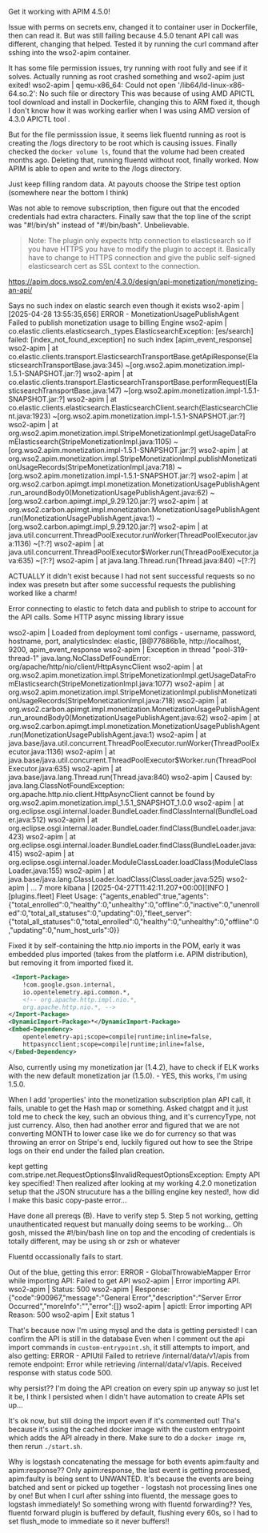 Get it working with APIM 4.5.0!

Issue with perms on secrets.env, changed it to container user in Dockerfile, then can read it. But was still failing because 4.5.0 tenant API call was different, changing that helped. Tested it by running the curl command after sshing into the wso2-apim container. 



It has some file permission issues, try running with root fully and see if it solves. Actually running as root crashed something and wso2-apim just exited!
wso2-apim      | qemu-x86_64: Could not open '/lib64/ld-linux-x86-64.so.2': No such file or directory
This was because of using AMD APICTL tool download and install in Dockerfile, changing this to ARM fixed it, though I don't know how it was working earlier when I was using AMD version of 4.3.0 APICTL tool .

But for the file permisssion issue, it seems liek fluentd running as root is creating the /logs directory to be root which is causing issues. Finally checked the `docker volume ls`, found that the volume had been created months ago. Deleting that, running fluentd without root, finally worked. Now APIM is able to open and write to the /logs directory. 


Just keep filling random data. At payouts choose the Stripe test option (somewhere near the bottom I think)

Was not able to remove subscription, then figure out that the encoded credentials had extra characters. Finally saw that the top line of the script was "#!/bin/sh" instead of "#!/bin/bash". Unbelievable.

> Note: The plugin only expects http connection to elasticsearch so if you have HTTPS you have to modify the plugin to accept it. Basically have to change to HTTPS connection and give the public self-signed elasticsearch cert as SSL context to the connection. 

https://apim.docs.wso2.com/en/4.3.0/design/api-monetization/monetizing-an-api/

Says no such index on elastic search even though it exists
wso2-apim      | [2025-04-28 13:55:35,656] ERROR - MonetizationUsagePublishAgent Failed to publish monetization usage to billing Engine
wso2-apim      | co.elastic.clients.elasticsearch._types.ElasticsearchException: [es/search] failed: [index_not_found_exception] no such index [apim_event_response]
wso2-apim      |        at co.elastic.clients.transport.ElasticsearchTransportBase.getApiResponse(ElasticsearchTransportBase.java:345) ~[org.wso2.apim.monetization.impl-1.5.1-SNAPSHOT.jar:?]
wso2-apim      |        at co.elastic.clients.transport.ElasticsearchTransportBase.performRequest(ElasticsearchTransportBase.java:147) ~[org.wso2.apim.monetization.impl-1.5.1-SNAPSHOT.jar:?]
wso2-apim      |        at co.elastic.clients.elasticsearch.ElasticsearchClient.search(ElasticsearchClient.java:1923) ~[org.wso2.apim.monetization.impl-1.5.1-SNAPSHOT.jar:?]
wso2-apim      |        at org.wso2.apim.monetization.impl.StripeMonetizationImpl.getUsageDataFromElasticsearch(StripeMonetizationImpl.java:1105) ~[org.wso2.apim.monetization.impl-1.5.1-SNAPSHOT.jar:?]
wso2-apim      |        at org.wso2.apim.monetization.impl.StripeMonetizationImpl.publishMonetizationUsageRecords(StripeMonetizationImpl.java:718) ~[org.wso2.apim.monetization.impl-1.5.1-SNAPSHOT.jar:?]
wso2-apim      |        at org.wso2.carbon.apimgt.impl.monetization.MonetizationUsagePublishAgent.run_aroundBody0(MonetizationUsagePublishAgent.java:62) ~[org.wso2.carbon.apimgt.impl_9.29.120.jar:?]
wso2-apim      |        at org.wso2.carbon.apimgt.impl.monetization.MonetizationUsagePublishAgent.run(MonetizationUsagePublishAgent.java:1) ~[org.wso2.carbon.apimgt.impl_9.29.120.jar:?]
wso2-apim      |        at java.util.concurrent.ThreadPoolExecutor.runWorker(ThreadPoolExecutor.java:1136) ~[?:?]
wso2-apim      |        at java.util.concurrent.ThreadPoolExecutor$Worker.run(ThreadPoolExecutor.java:635) ~[?:?]
wso2-apim      |        at java.lang.Thread.run(Thread.java:840) ~[?:?]

ACTUALLY it didn't exist because I had not sent successful requests so no index was presetn but after some successful requests the publishing worked like a charm!


Error connecting to elastic to fetch data and publish to stripe to account for the API calls. Some HTTP async missing library issue

wso2-apim      | Loaded from deployment toml configs - username, password, hostname, port, analyticsIndex: elastic, [B@77686b1e, http://localhost, 9200, apim_event_response
wso2-apim      | Exception in thread "pool-319-thread-1" java.lang.NoClassDefFoundError: org/apache/http/nio/client/HttpAsyncClient
wso2-apim      |        at org.wso2.apim.monetization.impl.StripeMonetizationImpl.getUsageDataFromElasticsearch(StripeMonetizationImpl.java:1077)
wso2-apim      |        at org.wso2.apim.monetization.impl.StripeMonetizationImpl.publishMonetizationUsageRecords(StripeMonetizationImpl.java:718)
wso2-apim      |        at org.wso2.carbon.apimgt.impl.monetization.MonetizationUsagePublishAgent.run_aroundBody0(MonetizationUsagePublishAgent.java:62)
wso2-apim      |        at org.wso2.carbon.apimgt.impl.monetization.MonetizationUsagePublishAgent.run(MonetizationUsagePublishAgent.java:1)
wso2-apim      |        at java.base/java.util.concurrent.ThreadPoolExecutor.runWorker(ThreadPoolExecutor.java:1136)
wso2-apim      |        at java.base/java.util.concurrent.ThreadPoolExecutor$Worker.run(ThreadPoolExecutor.java:635)
wso2-apim      |        at java.base/java.lang.Thread.run(Thread.java:840)
wso2-apim      | Caused by: java.lang.ClassNotFoundException: org.apache.http.nio.client.HttpAsyncClient cannot be found by org.wso2.apim.monetization.impl_1.5.1_SNAPSHOT_1.0.0
wso2-apim      |        at org.eclipse.osgi.internal.loader.BundleLoader.findClassInternal(BundleLoader.java:512)
wso2-apim      |        at org.eclipse.osgi.internal.loader.BundleLoader.findClass(BundleLoader.java:423)
wso2-apim      |        at org.eclipse.osgi.internal.loader.BundleLoader.findClass(BundleLoader.java:415)
wso2-apim      |        at org.eclipse.osgi.internal.loader.ModuleClassLoader.loadClass(ModuleClassLoader.java:155)
wso2-apim      |        at java.base/java.lang.ClassLoader.loadClass(ClassLoader.java:525)
wso2-apim      |        ... 7 more
kibana         | [2025-04-27T11:42:11.207+00:00][INFO ][plugins.fleet] Fleet Usage: {"agents_enabled":true,"agents":{"total_enrolled":0,"healthy":0,"unhealthy":0,"offline":0,"inactive":0,"unenrolled":0,"total_all_statuses":0,"updating":0},"fleet_server":{"total_all_statuses":0,"total_enrolled":0,"healthy":0,"unhealthy":0,"offline":0,"updating":0,"num_host_urls":0}}

Fixed it by self-containing the http.nio imports in the POM, early it was embedded plus imported (takes from the platform i.e. APIM distribution), but removing it from imported fixed it. 

```xml
 <Import-Package>
    !com.google.gson.internal,
    io.opentelemetry.api.common.*,
    <!-- org.apache.http.impl.nio.*,
    org.apache.http.nio.*, -->
</Import-Package>
<DynamicImport-Package>*</DynamicImport-Package>
<Embed-Dependency>
    opentelemetry-api;scope=compile|runtime;inline=false,
    httpasyncclient;scope=compile|runtime;inline=false,
</Embed-Dependency>
```

Also, currently using my monetization jar (1.4.2), have to check if ELK works with the new default monetization jar (1.5.0). - YES, this works, I'm using 1.5.0.


When I add 'properties' into the monetization subscription plan API call, it fails, unable to get the Hash map or something. Asked chatgpt and it just told me to check the key, such an obvious thing, and it's currencyType, not just currency. Also, then had another error and figured that we are not converting MONTH to lower case like we do for currency so that was throwing an error on Stripe's end, luckily figured out how to see the Stripe logs on their end under the failed plan creation. 

kept getting 
com.stripe.net.RequestOptions$InvalidRequestOptionsException: Empty API key specified!
Then realized after looking at my working 4.2.0 monetization setup that the JSON strucuture has a the billing engine key nested!, how did I make this basic copy-paste error... 

Have done all prereqs (B). Have to verify step 5. Step 5 not working, getting unauthenticated request but manually doing seems to be working...
Oh gosh, missed the #!/bin/bash line on top and the encoding of credentials is totally different, may be using sh or zsh or whatever


Fluentd occassionally fails to start. 

Out of the blue, getting this error:
ERROR - GlobalThrowableMapper Error while importing API:  Failed to get API
wso2-apim      | Error importing API.
wso2-apim      | Status: 500
wso2-apim      | Response: {"code":900967,"message":"General Error","description":"Server Error Occurred","moreInfo":"","error":[]}
wso2-apim      | apictl: Error importing API Reason: 500
wso2-apim      | Exit status 1

That's because now I'm using mysql and the data is getting persisted! I can confirm the API is still in the database
Even when I comment out the api import commands in `custom-entrypoint.sh`, it still attempts to import, and also getting:
ERROR - APIUtil Failed to retrieve /internal/data/v1/apis from remote endpoint: Error while retrieving /internal/data/v1/apis. Received response with status code 500.

why persist?? I'm doing the API creation on every spin up anyway so just let it be, I think I persisted when I didn't have automation to create APIs set up...

It's ok now, but still doing the import even if it's commented out!
Tha's because it's using the cached docker image with the custom entrypoint which adds the API already in there. Make sure to do a `docker image rm`, then rerun `./start.sh`.

Why is logstash concatenating the message for both events apim:faulty and apim:response?? 
Only apim:response, the last event is getting processed, apim:faulty is being sent to UNWANTED.
It's because the events are being batched and sent or picked up together - logstash not processing lines one by one!
But when I curl after sshing into fluentd, the message goes to logstash immediately! So something wrong with fluentd forwarding??
Yes, fluentd forward plugin is buffered by default, flushing every 60s, so I had to set flush_mode to immediate so it never buffers!!
